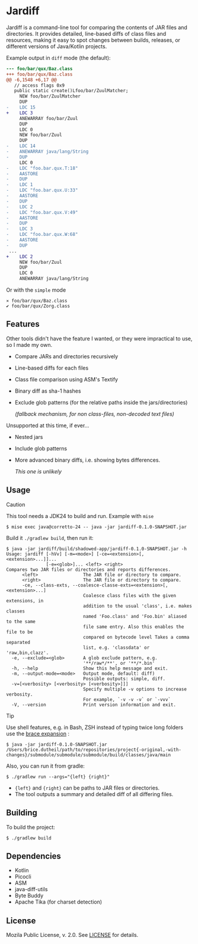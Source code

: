 # Jardiff

Jardiff is a command-line tool for comparing the contents of JAR files and directories. It provides detailed, line-based diffs of class files and resources, making it easy to spot changes between builds, releases, or different versions of Java/Kotlin projects.
         
Example output in `diff` mode (the default):

```diff
--- foo/bar/qux/Baz.class
+++ foo/bar/qux/Baz.class
@@ -6,1548 +6,17 @@
   // access flags 0x9
   public static create()Lfoo/bar/ZuulMatcher;
     NEW foo/bar/ZuulMatcher
     DUP
-    LDC 15
+    LDC 3
     ANEWARRAY foo/bar/Zuul
     DUP
     LDC 0
     NEW foo/bar/Zuul
     DUP
-    LDC 14
-    ANEWARRAY java/lang/String
-    DUP
     LDC 0
-    LDC "foo.bar.qux.T:18"
-    AASTORE
-    DUP
-    LDC 1
-    LDC "foo.bar.qux.U:33"
-    AASTORE
-    DUP
-    LDC 2
-    LDC "foo.bar.qux.V:49"
-    AASTORE
-    DUP
-    LDC 3
-    LDC "foo.bar.qux.W:68"
-    AASTORE
-    DUP
 ...
+    LDC 2
     NEW foo/bar/Zuul
     DUP
     LDC 0
     ANEWARRAY java/lang/String
```

Or with the `simple` mode

```
⨯ foo/bar/qux/Baz.class
✔ foo/bar/qux/Zorg.class
```

## Features

Other tools didn't have the feature I wanted, or they were impractical to use, so I made my own.

* Compare JARs and directories recursively
* Line-based diffs for each files
* Class file comparison using ASM's Textify
* Binary diff as sha-1 hashes 
* Exclude glob patterns (for the relative paths inside the jars/directories)

  _(fallback mechanism, for non class-files, non-decoded text files)_

Unsupported at this time, if ever...
* Nested jars
* Include glob patterns
* More advanced binary diffs, i.e. showing bytes differences.

  _This one is unlikely_

## Usage
                 
> [!CAUTION] 
> This tool needs a JDK24 to build and run. Example with `mise`
> ```shell
> $ mise exec java@corretto-24 -- java -jar jardiff-0.1.0-SNAPSHOT.jar
> ```

Build it `./gradlew build`, then run it:

```shell
$ java -jar jardiff/build/shadowed-app/jardiff-0.1.0-SNAPSHOT.jar -h
Usage: jardiff [-hVv] [-m=<mode>] [-ce=<extension>[,<extension>...]]...
               [-e=<glob>]... <left> <right>
Compares two JAR files or directories and reports differences.
      <left>                 The JAR file or directory to compare.
      <right>                The JAR file or directory to compare.
      -ce, --class-exts, --coalesce-classe-exts=<extension>[,<extension>...]
                             Coalesce class files with the given extensions, in
                             addition to the usual 'class', i.e. makes classes
                             named 'Foo.class' and 'Foo.bin' aliased to the same
                             file same entry. Also this enables the file to be
                             compared on bytecode level Takes a comma separated
                             list, e.g. 'classdata' or 'raw,bin,clazz'.
  -e, --exclude=<glob>       A glob exclude pattern, e.g.
                             '**/raw*/**', or '**/*.bin'
  -h, --help                 Show this help message and exit.
  -m, --output-mode=<mode>   Output mode, default: diff)
                             Possible outputs: simple, diff.
  -v=[<verbosity> [<verbosity> [<verbosity>]]]
                             Specify multiple -v options to increase verbosity.
                             For example, `-v -v -v` or `-vvv`
  -V, --version              Print version information and exit.
```

> [!TIP]
> Use shell features, e.g. in Bash, ZSH instead of typing twice long folders use the [brace expansion](https://www.gnu.org/software/bash/manual/html_node/Brace-Expansion.html#Brace-Expansion-1) :
> ```shell
> $ java -jar jardiff-0.1.0-SNAPSHOT.jar /Users/brice.dutheil/path/to/repositories/project{-original,-with-changes}/submodule/submodule/submodule/build/classes/java/main
> ```


Also, you can run it from gradle:

```shell
$ ./gradlew run --args="{left} {right}"
```

- `{left}` and `{right}` can be paths to JAR files or directories.
- The tool outputs a summary and detailed diff of all differing files.

## Building

To build the project:

```shell
$ ./gradlew build
```

## Dependencies

- Kotlin
- Picocli
- ASM
- java-diff-utils
- Byte Buddy
- Apache Tika (for charset detection)

## License

Mozila Public License, v. 2.0. See [LICENSE](LICENSE) for details.

